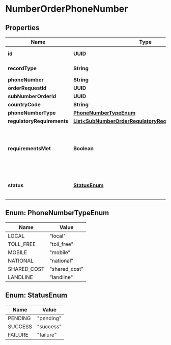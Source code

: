 

# NumberOrderPhoneNumber


## Properties

| Name | Type | Description | Notes |
|------------ | ------------- | ------------- | -------------|
|**id** | **UUID** |  |  [optional] [readonly] |
|**recordType** | **String** |  |  [optional] [readonly] |
|**phoneNumber** | **String** |  |  [optional] |
|**orderRequestId** | **UUID** |  |  [optional] |
|**subNumberOrderId** | **UUID** |  |  [optional] |
|**countryCode** | **String** |  |  [optional] |
|**phoneNumberType** | [**PhoneNumberTypeEnum**](#PhoneNumberTypeEnum) |  |  [optional] |
|**regulatoryRequirements** | [**List&lt;SubNumberOrderRegulatoryRequirementWithValue&gt;**](SubNumberOrderRegulatoryRequirementWithValue.md) |  |  [optional] |
|**requirementsMet** | **Boolean** | True if all requirements are met for a phone number, false otherwise. |  [optional] [readonly] |
|**status** | [**StatusEnum**](#StatusEnum) | The status of the phone number in the order. |  [optional] [readonly] |



## Enum: PhoneNumberTypeEnum

| Name | Value |
|---- | -----|
| LOCAL | &quot;local&quot; |
| TOLL_FREE | &quot;toll_free&quot; |
| MOBILE | &quot;mobile&quot; |
| NATIONAL | &quot;national&quot; |
| SHARED_COST | &quot;shared_cost&quot; |
| LANDLINE | &quot;landline&quot; |



## Enum: StatusEnum

| Name | Value |
|---- | -----|
| PENDING | &quot;pending&quot; |
| SUCCESS | &quot;success&quot; |
| FAILURE | &quot;failure&quot; |



